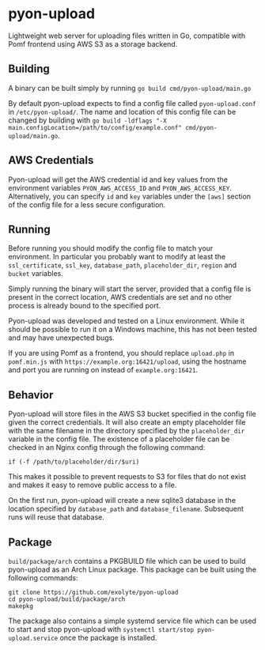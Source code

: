 # pyon-upload
Lightweight web server for uploading files written in Go, compatible with Pomf frontend using AWS S3 as a storage backend.

## Building
A binary can be built simply by running `go build cmd/pyon-upload/main.go`

By default pyon-upload expects to find a config file called `pyon-upload.conf` in `/etc/pyon-upload/`. The name and location of this config file can be changed by building with `go build -ldflags "-X main.configLocation=/path/to/config/example.conf" cmd/pyon-upload/main.go`.

## AWS Credentials
Pyon-upload will get the AWS credential id and key values from the environment variables `PYON_AWS_ACCESS_ID` and `PYON_AWS_ACCESS_KEY`. Alternatively, you can specify `id` and `key` variables under the `[aws]` section of the config file for a less secure configuration.

## Running
Before running you should modify the config file to match your environment. In particular you probably want to modify at least the `ssl_certificate`, `ssl_key`, `database_path`, `placeholder_dir`, `region` and `bucket` variables.

Simply running the binary will start the server, provided that a config file is present in the correct location, AWS credentials are set and no other process is already bound to the specified port.

Pyon-upload was developed and tested on a Linux environment. While it should be possible to run it on a Windows machine, this has not been tested and may have unexpected bugs.

If you are using Pomf as a frontend, you should replace `upload.php` in `pomf.min.js` with `https://example.org:16421/upload`, using the hostname and port you are running on instead of `example.org:16421`.

## Behavior
Pyon-upload will store files in the AWS S3 bucket specified in the config file given the correct credentials. It will also create an empty placeholder file with the same filename in the directory specified by the `placeholder_dir` variable in the config file. The existence of a placeholder file can be checked in an Nginx config through the following command:
```
if (-f /path/to/placeholder/dir/$uri)
```
This makes it possible to prevent requests to S3 for files that do not exist and makes it easy to remove public access to a file.

On the first run, pyon-upload will create a new sqlite3 database in the location specified by `database_path` and `database_filename`. Subsequent runs will reuse that database.

## Package
`build/package/arch` contains a PKGBUILD file which can be used to build pyon-upload as an Arch Linux package. This package can be built using the following commands:
```
git clone https://github.com/exolyte/pyon-upload
cd pyon-upload/build/package/arch
makepkg
```
The package also contains a simple systemd service file which can be used to start and stop pyon-upload with `systemctl start/stop pyon-upload.service` once the package is installed.